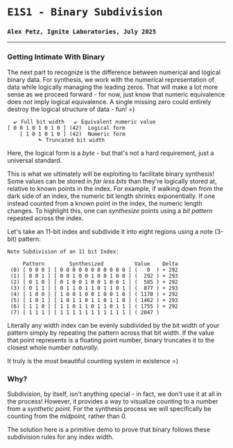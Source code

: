 # `E1S1 - Binary Subdivision`
### `Alex Petz, Ignite Laboratories, July 2025`

---

### Getting Intimate With Binary
The next part to recognize is the difference between numerical and logical binary data.  For synthesis, we work
with the numerical representation of data while logically managing the leading zeros.  That will make a lot
more sense as we proceed forward - for now, just know that numeric equivalence does _not_ imply logical equivalence.
A single missing zero could entirely destroy the logical structure of data - fun! =)

      ⬐ Full bit width   ⬐ Equivalent numeric value
    [ 0 0 1 0 1 0 1 0 ] (42)  Logical form
        [ 1 0 1 0 1 0 ] (42)  Numeric form
              ⬑ Truncated bit width

Here, the logical form is a _byte_ - but that's not a hard requirement, just a universal standard.

This is what we ultimately will be exploiting to facilitate binary synthesis!  Some values can be stored in
_far less bits_ than they're logically stored at, relative to known points in the index.  For example, if 
walking down from the dark side of an index, the numeric bit length shrinks exponentially.  If one instead 
counted from a known point in the index, the numeric length changes.  To highlight this, one can _synthesize_ 
points using a _bit pattern_ repeated across the index.

Let's take an 11-bit index and subdivide it into eight regions using a note (3-bit) pattern:


    Note Subdivision of an 11 bit Index:
 
         Pattern        Synthesized          Value    Delta   
     (0) [ 0 0 0 ] [ 0 0 0 0 0 0 0 0 0 0 0 ] (   0  ) + 292
     (1) [ 0 0 1 ] [ 0 0 1 0 0 1 0 0 1 0 0 ] (  292 ) + 293
     (2) [ 0 1 0 ] [ 0 1 0 0 1 0 0 1 0 0 1 ] (  585 ) + 292
     (3) [ 0 1 1 ] [ 0 1 1 0 1 1 0 1 1 0 1 ] (  877 ) + 293
     (4) [ 1 0 0 ] [ 1 0 0 1 0 0 1 0 0 1 0 ] ( 1170 ) + 292
     (5) [ 1 0 1 ] [ 1 0 1 1 0 1 1 0 1 1 0 ] ( 1462 ) + 293
     (6) [ 1 1 0 ] [ 1 1 0 1 1 0 1 1 0 1 1 ] ( 1755 ) + 292
     (7) [ 1 1 1 ] [ 1 1 1 1 1 1 1 1 1 1 1 ] ( 2047 )

Literally any width index can be evenly subdivided by the bit width of your pattern simply by repeating
the pattern across that bit width.  If the value that point represents is a floating point number, binary
truncates it to the closest whole number _naturally._  

It truly is the most beautiful counting system in existence =)

### Why?
Subdivision, by itself, isn't anything special - in fact, we don't use it at all in the process!  However,
it provides a way to visualize counting to a number from a _synthetic point._  For the synthesis process
we will specifically be counting from the _midpoint,_ rather than _0._

The solution here is a primitive demo to prove that binary follows these subdivision rules for any index width. 